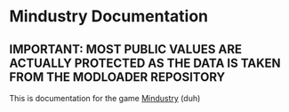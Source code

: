 # Mindustry Documentation
## IMPORTANT: MOST PUBLIC VALUES ARE ACTUALLY PROTECTED AS THE DATA IS TAKEN FROM THE MODLOADER REPOSITORY
This is documentation for the game [Mindustry](https://github.com/Anuken/Mindustry) (duh)
